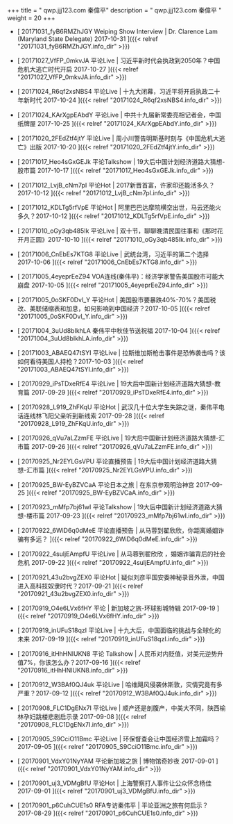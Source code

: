 +++
title = "  qwp.jjj123.com 秦偉平"
description = "  qwp.jjj123.com 秦偉平  "
weight = 20
+++



* [  20171031_fyB6RMZhJGY Weiping Show Interview | Dr. Clarence Lam (Maryland State Delegate) 2017-10-31  ]({{< relref "20171031_fyB6RMZhJGY.info_dir" >}})


* [  20171027_VfFP_0mkvJA 平论Live | 习近平新时代会执政到2050年？中国危机大逃亡时代开启 2017-10-27  ]({{< relref "20171027_VfFP_0mkvJA.info_dir" >}})


* [  20171024_R6qf2xsNBS4 平论Live | 十九大闭幕，习近平将开启执政二十年新时代 2017-10-24  ]({{< relref "20171024_R6qf2xsNBS4.info_dir" >}})


* [  20171024_KArXgpEAbdY 平论Live | 中共十九届新常委亮相记者会，中国纸牌屋 2017-10-25  ]({{< relref "20171024_KArXgpEAbdY.info_dir" >}})


* [  20171020_2FEdZtf4jtY 平论Live | 周小川警告明斯基时刻与《中国危机大逃亡》出版 2017-10-20  ]({{< relref "20171020_2FEdZtf4jtY.info_dir" >}})


* [  20171017_Heo4sGxGEJk 平论Talkshow | 19大后中国计划经济道路大猜想-股市篇 2017-10-17  ]({{< relref "20171017_Heo4sGxGEJk.info_dir" >}})


* [  20171012_LvjB_cNm7pI 平论Hot | 2017新晋首富，许家印还能活多久？2017-10-12  ]({{< relref "20171012_LvjB_cNm7pI.info_dir" >}})


* [  20171012_KDLTg5rfVpE 平论Hot | 阿里巴巴达摩院横空出世，马云还能火多久？2017-10-12  ]({{< relref "20171012_KDLTg5rfVpE.info_dir" >}})


* [  20171010_oGy3qb485Ik 平论Live | 双十节，聊聊晚清民国往事和《那时花开月正圆》2017-10-10  ]({{< relref "20171010_oGy3qb485Ik.info_dir" >}})


* [  20171006_CnEbEs7KTG8 平论Live | 武统台湾，习近平的第二个选择 2017-10-06  ]({{< relref "20171006_CnEbEs7KTG8.info_dir" >}})


* [  20171005_4eyeprEeZ94 VOA连线(秦伟平)：经济学家警告美国股市可能大崩盘 2017-10-05  ]({{< relref "20171005_4eyeprEeZ94.info_dir" >}})


* [  20171005_0oSKF0Dvl_Y 平论Hot | 美国股市要暴跌40%-70%？美国税改、美联储缩表和加息，如何影响到中国经济？2017-10-05  ]({{< relref "20171005_0oSKF0Dvl_Y.info_dir" >}})


* [  20171004_3uUd8bIkhLA 秦伟平中秋佳节送祝福 2017-10-04  ]({{< relref "20171004_3uUd8bIkhLA.info_dir" >}})


* [  20171003_ABAEQ47tSYI 平论Live | 拉斯维加斯枪击事件是恐怖袭击吗？该如何看待美国人持枪？2017-10-03  ]({{< relref "20171003_ABAEQ47tSYI.info_dir" >}})


* [  20170929_iPsTDxeRfE4 平论Live | 19大后中国新计划经济道路大猜想-教育篇 2017-09-29  ]({{< relref "20170929_iPsTDxeRfE4.info_dir" >}})


* [  20170928_L919_ZhFKqU 平论Hot | 武汉几十位大学生失踪之谜，秦伟平电话连线林飞阳父亲听到新线索 2017-09-28  ]({{< relref "20170928_L919_ZhFKqU.info_dir" >}})


* [  20170926_qVu7aLZzmFE 平论Live | 19大后中国新计划经济道路大猜想-汇市篇 2017-09-26  ]({{< relref "20170926_qVu7aLZzmFE.info_dir" >}})


* [  20170925_Nr2EYLGsVPU 平论直播预告 | 19大后中国计划经济道路大猜想-汇市篇  ]({{< relref "20170925_Nr2EYLGsVPU.info_dir" >}})


* [  20170925_BW-EyBZVCaA 平论日本之旅 | 在东京参观明治神宫 2017-09-25  ]({{< relref "20170925_BW-EyBZVCaA.info_dir" >}})


* [  20170923_mMfp7bj61wI 平论Talkshow | 19大后中国新计划经济道路大猜想-楼市篇 2017-09-23  ]({{< relref "20170923_mMfp7bj61wI.info_dir" >}})


* [  20170922_6WiD6q0dMeE 平论直播预告 | 从马蓉到翟欣欣，你距离婚姻诈骗有多远？  ]({{< relref "20170922_6WiD6q0dMeE.info_dir" >}})


* [  20170922_4suljEAmpfU 平论Live | 从马蓉到翟欣欣 ，婚姻诈骗背后的社会危机 2017-09-22  ]({{< relref "20170922_4suljEAmpfU.info_dir" >}})


* [  20170921_43u2bvgZEX0 平论Hot | 疑似刘彦平国安委神秘录音外泄，中国进入高科技奴隶时代？2017-09-21  ]({{< relref "20170921_43u2bvgZEX0.info_dir" >}})


* [  20170919_O4e6LVx6fHY 平论 | 新加坡之旅-环球影城特辑  2017-09-19  ]({{< relref "20170919_O4e6LVx6fHY.info_dir" >}})


* [  20170919_inUFuS18qzI 平论Live | 十九大后，中国面临的挑战与全球化的未来 2017-09-19  ]({{< relref "20170919_inUFuS18qzI.info_dir" >}})


* [  20170916_itHhHNlUKN8 平论 Talkshow | 人民币对内贬值，对美元逆势升值7%，你该怎么办？2017-09-16  ]({{< relref "20170916_itHhHNlUKN8.info_dir" >}})


* [  20170912_W3BAf0QJ4uk 平论Live | 哈维飓风侵袭休斯敦，灾情究竟有多严重？2017-09-12  ]({{< relref "20170912_W3BAf0QJ4uk.info_dir" >}})


* [  20170908_FLC1DgENx7I 平论Live | 顺产还是剖腹产，中美大不同，陕西榆林孕妇跳楼悲剧启示录 2017-09-08  ]({{< relref "20170908_FLC1DgENx7I.info_dir" >}})


* [  20170905_S9CciO11Bmc 平论Live | 环保督查会让中国经济雪上加霜吗？2017-09-05  ]({{< relref "20170905_S9CciO11Bmc.info_dir" >}})


* [  20170901_VdxY01NyYAM 平论新加坡之旅 | 博物馆奇妙夜 2017-09-01  ]({{< relref "20170901_VdxY01NyYAM.info_dir" >}})


* [  20170901_uj3_VDMgBfU 平论Hot | 上海警察打人事件让公众怀念杨佳 2017-09-01  ]({{< relref "20170901_uj3_VDMgBfU.info_dir" >}})


* [  20170901_p6CuhCUE1s0 RFA专访秦伟平 | 平论亚洲之旅有何启示？ 2017-08-29  ]({{< relref "20170901_p6CuhCUE1s0.info_dir" >}})

